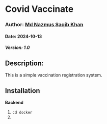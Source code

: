 # Covid Vaccinate
### Author: [Md Nazmus Saqib Khan](https://ratulsaqibkhan.github.io/)
#### Date: 2024-10-13
##### Version: 1.0
## Description: 
This is a simple vaccination registration system.

## Installation
**Backend**
1. `cd docker`
2. 